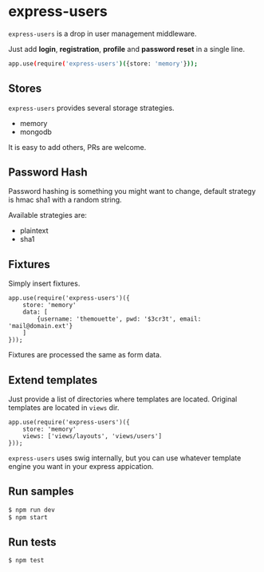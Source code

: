 express-users
=============

`express-users` is a drop in user management middleware.

Just add **login**, **registration**, **profile** and **password reset** in a single line.

``` bash
app.use(require('express-users')({store: 'memory'}));
```

## Stores

`express-users` provides several storage strategies.

* memory
* mongodb

It is easy to add others, PRs are welcome.

## Password Hash

Password hashing is something you might want to change, default strategy is hmac
sha1 with a random string.

Available strategies are:

* plaintext
* sha1

## Fixtures

Simply insert fixtures.

```
app.use(require('express-users')({
    store: 'memory'
    data: [
        {username: 'themouette', pwd: '$3cr3t', email: 'mail@domain.ext'}
    ]
}));
```

Fixtures are processed the same as form data.

## Extend templates

Just provide a list of directories where templates are located.
Original templates are located in `views` dir.

```
app.use(require('express-users')({
    store: 'memory'
    views: ['views/layouts', 'views/users']
}));
```

`express-users` uses swig internally, but you can use whatever template engine
you want in your express appication.

## Run samples

``` sh
$ npm run dev
$ npm start
```

## Run tests

``` sh
$ npm test
```
